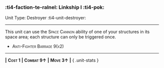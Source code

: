 ### :ti4-faction-te-ralnel: **Linkship I** :ti4-pok:

Unit Type: Destroyer :ti4-unit-destroyer:

---

This unit can use the <span style="font-variant:small-caps;">Space Cannon</span> ability of one of your structures in its space area; each structure can only be triggered once.

* <span style="font-variant:small-caps;">Anti-Fighter Barrage 9(x2)</span> 

---

__|__ <span style="font-variant:small-caps;white-space: nowrap;">**Cost 1**</span> __|__ <span style="font-variant:small-caps;white-space: nowrap;">**Combat 9↑**</span> __|__ <span style="font-variant:small-caps;white-space: nowrap;">**Move 3↑**</span> __|__
{ .unit-stats }